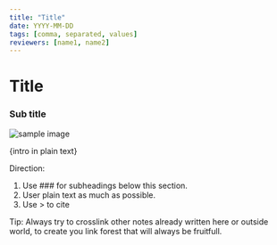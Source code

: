 ```yaml
---
title: "Title"
date: YYYY-MM-DD
tags: [comma, separated, values]
reviewers: [name1, name2]
---
```


# Title
### Sub title


![sample image](./images/shivam.avif)

{intro in plain text}

Direction: 
1. Use ### for subheadings below this section.
2. User plain text as much as possible.
3. Use > to cite

Tip: Always try to crosslink other notes already written here or outside world, to create you link forest that will always be fruitfull.
